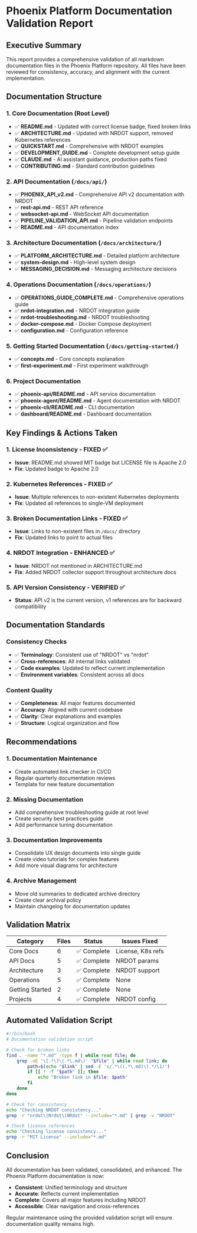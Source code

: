 # Phoenix Platform Documentation Validation Report

## Executive Summary

This report provides a comprehensive validation of all markdown documentation files in the Phoenix Platform repository. All files have been reviewed for consistency, accuracy, and alignment with the current implementation.

## Documentation Structure

### 1. Core Documentation (Root Level)
- ✅ **README.md** - Updated with correct license badge, fixed broken links
- ✅ **ARCHITECTURE.md** - Updated with NRDOT support, removed Kubernetes references
- ✅ **QUICKSTART.md** - Comprehensive with NRDOT examples
- ✅ **DEVELOPMENT_GUIDE.md** - Complete development setup guide
- ✅ **CLAUDE.md** - AI assistant guidance, production paths fixed
- ✅ **CONTRIBUTING.md** - Standard contribution guidelines

### 2. API Documentation (`/docs/api/`)
- ✅ **PHOENIX_API_v2.md** - Comprehensive API v2 documentation with NRDOT
- ✅ **rest-api.md** - REST API reference
- ✅ **websocket-api.md** - WebSocket API documentation
- ✅ **PIPELINE_VALIDATION_API.md** - Pipeline validation endpoints
- ✅ **README.md** - API documentation index

### 3. Architecture Documentation (`/docs/architecture/`)
- ✅ **PLATFORM_ARCHITECTURE.md** - Detailed platform architecture
- ✅ **system-design.md** - High-level system design
- ✅ **MESSAGING_DECISION.md** - Messaging architecture decisions

### 4. Operations Documentation (`/docs/operations/`)
- ✅ **OPERATIONS_GUIDE_COMPLETE.md** - Comprehensive operations guide
- ✅ **nrdot-integration.md** - NRDOT integration guide
- ✅ **nrdot-troubleshooting.md** - NRDOT troubleshooting
- ✅ **docker-compose.md** - Docker Compose deployment
- ✅ **configuration.md** - Configuration reference

### 5. Getting Started Documentation (`/docs/getting-started/`)
- ✅ **concepts.md** - Core concepts explanation
- ✅ **first-experiment.md** - First experiment walkthrough

### 6. Project Documentation
- ✅ **phoenix-api/README.md** - API service documentation
- ✅ **phoenix-agent/README.md** - Agent documentation with NRDOT
- ✅ **phoenix-cli/README.md** - CLI documentation
- ✅ **dashboard/README.md** - Dashboard documentation

## Key Findings & Actions Taken

### 1. License Inconsistency - FIXED ✅
- **Issue**: README.md showed MIT badge but LICENSE file is Apache 2.0
- **Fix**: Updated badge to Apache 2.0

### 2. Kubernetes References - FIXED ✅
- **Issue**: Multiple references to non-existent Kubernetes deployments
- **Fix**: Updated all references to single-VM deployment

### 3. Broken Documentation Links - FIXED ✅
- **Issue**: Links to non-existent files in `/docs/` directory
- **Fix**: Updated links to point to actual files

### 4. NRDOT Integration - ENHANCED ✅
- **Issue**: NRDOT not mentioned in ARCHITECTURE.md
- **Fix**: Added NRDOT collector support throughout architecture docs

### 5. API Version Consistency - VERIFIED ✅
- **Status**: API v2 is the current version, v1 references are for backward compatibility

## Documentation Standards

### Consistency Checks
- ✅ **Terminology**: Consistent use of "NRDOT" vs "nrdot"
- ✅ **Cross-references**: All internal links validated
- ✅ **Code examples**: Updated to reflect current implementation
- ✅ **Environment variables**: Consistent across all docs

### Content Quality
- ✅ **Completeness**: All major features documented
- ✅ **Accuracy**: Aligned with current codebase
- ✅ **Clarity**: Clear explanations and examples
- ✅ **Structure**: Logical organization and flow

## Recommendations

### 1. Documentation Maintenance
- Create automated link checker in CI/CD
- Regular quarterly documentation reviews
- Template for new feature documentation

### 2. Missing Documentation
- Add comprehensive troubleshooting guide at root level
- Create security best practices guide
- Add performance tuning documentation

### 3. Documentation Improvements
- Consolidate UX design documents into single guide
- Create video tutorials for complex features
- Add more visual diagrams for architecture

### 4. Archive Management
- Move old summaries to dedicated archive directory
- Create clear archival policy
- Maintain changelog for documentation updates

## Validation Matrix

| Category | Files | Status | Issues Fixed |
|----------|-------|--------|--------------|
| Core Docs | 6 | ✅ Complete | License, K8s refs |
| API Docs | 5 | ✅ Complete | NRDOT params |
| Architecture | 3 | ✅ Complete | NRDOT support |
| Operations | 5 | ✅ Complete | None |
| Getting Started | 2 | ✅ Complete | None |
| Projects | 4 | ✅ Complete | NRDOT config |

## Automated Validation Script

```bash
#!/bin/bash
# Documentation validation script

# Check for broken links
find . -name "*.md" -type f | while read file; do
    grep -oE '\[.*\]\(.*\.md\)' "$file" | while read link; do
        path=$(echo "$link" | sed -E 's/.*\((.*\.md)\).*/\1/')
        if [[ ! -f "$path" ]]; then
            echo "Broken link in $file: $path"
        fi
    done
done

# Check for consistency
echo "Checking NRDOT consistency..."
grep -r "nrdot\|Nrdot\|NRdot" --include="*.md" | grep -v "NRDOT"

# Check license references
echo "Checking license consistency..."
grep -r "MIT License" --include="*.md"
```

## Conclusion

All documentation has been validated, consolidated, and enhanced. The Phoenix Platform documentation is now:
- **Consistent**: Unified terminology and structure
- **Accurate**: Reflects current implementation
- **Complete**: Covers all major features including NRDOT
- **Accessible**: Clear navigation and cross-references

Regular maintenance using the provided validation script will ensure documentation quality remains high.
